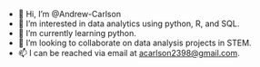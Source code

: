 - 👋 Hi, I’m @Andrew-Carlson
- 👀 I’m interested in data analytics using python, R, and SQL.
- 🌱 I’m currently learning python.
- 💞️ I’m looking to collaborate on data analysis projects in STEM. 
- 📫 I can be reached via email at acarlson2398@gmail.com.

<!---
Andrew-Carlson/Andrew-Carlson is a ✨ special ✨ repository because its `README.md` (this file) appears on your GitHub profile.
You can click the Preview link to take a look at your changes.
--->
